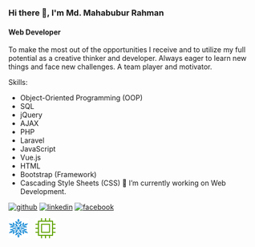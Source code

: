 ### Hi there 👋, I'm Md. Mahabubur Rahman
#### Web Developer
To make the most out of the opportunities I receive and to utilize my full potential as a creative
thinker and developer. Always eager to learn new things and face new challenges. A team player
and motivator.

Skills: 

- Object-Oriented Programming (OOP)
- SQL
- jQuery
- AJAX
- PHP
- Laravel
- JavaScript
- Vue.js
- HTML
- Bootstrap (Framework)
- Cascading Style Sheets (CSS)
<span class="currently-working">🔭 I’m currently working on Web Development.</span>


[<img src='https://cdn.jsdelivr.net/npm/simple-icons@3.0.1/icons/github.svg' alt='github' height='40'>](https://github.com/Mahabubmon)  [<img src='https://cdn.jsdelivr.net/npm/simple-icons@3.0.1/icons/linkedin.svg' alt='linkedin' height='40'>](https://www.linkedin.com/in/https://www.linkedin.com/in/md-mahabubur-rahman-2581201b7//)  [<img src='https://cdn.jsdelivr.net/npm/simple-icons@3.0.1/icons/facebook.svg' alt='facebook' height='40'>](https://www.facebook.com/https://www.facebook.com/mahabubrahoman.mon/)  

<a href='https://archiveprogram.github.com/'><img src='https://raw.githubusercontent.com/acervenky/animated-github-badges/master/assets/acbadge.gif' width='40' height='40'></a> <a href='https://docs.github.com/en/developers'><img src='https://raw.githubusercontent.com/acervenky/animated-github-badges/master/assets/devbadge.gif' width='40' height='40'></a> 

